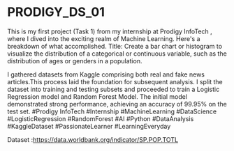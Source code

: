 # PRODIGY_DS_01

This is my first project (Task 1) from my internship at Prodigy InfoTech , where I dived into the exciting realm of Machine Learning. Here's a breakdown of what accomplished. 
Title: Create a bar chart or histogram to visualize the distribution of a categorical or continuous variable, such as the distribution of ages or genders in a population.

I gathered datasets from Kaggle comprising both real and fake news articles.This process laid the foundation for subsequent analysis. I split the dataset into training and testing subsets and proceeded to train a Logistic Regression model and Random Forest Model. The initial model demonstrated strong performance, achieving an accuracy of 99.95% on the test set. 
#Prodigy InfoTech
#Internship 
#MachineLearning 
#DataScience 
#LogisticRegression 
#RandomForest 
#AI 
#Python 
#DataAnalysis 
#KaggleDataset 
#PassionateLearner 
#LearningEveryday

Dataset :https://data.worldbank.org/indicator/SP.POP.TOTL
